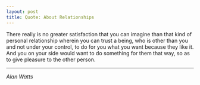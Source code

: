 ```yaml
---
layout: post
title: Quote: About Relationships
---
```


There really is no greater satisfaction
that you can imagine
than that kind of personal relationship
wherein you can trust a being,
who is other than you
and not under your control,
to do for you what you want
because they like it.
And you on your side would want
to do something for them that way,
so as to give pleasure to the other person.

___
_Alan Watts_
